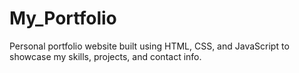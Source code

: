 # My_Portfolio
 Personal portfolio website built using HTML, CSS, and JavaScript to showcase my skills, projects, and contact info.
